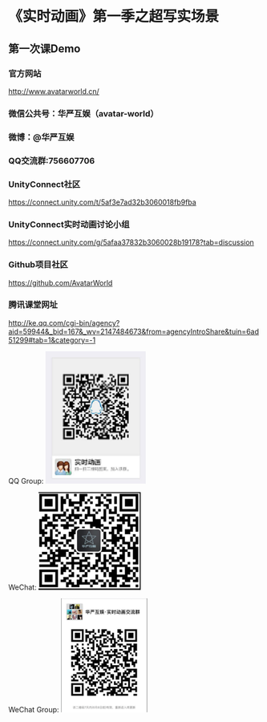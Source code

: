 # 《实时动画》第一季之超写实场景

## 第一次课Demo

### 官方网站

http://www.avatarworld.cn/

### 微信公共号：华严互娱（avatar-world）

### 微博：@华严互娱

### QQ交流群:756607706

### UnityConnect社区

https://connect.unity.com/t/5af3e7ad32b3060018fb9fba

### UnityConnect实时动画讨论小组

https://connect.unity.com/g/5afaa37832b3060028b19178?tab=discussion

### Github项目社区

https://github.com/AvatarWorld

### 腾讯课堂网址

http://ke.qq.com/cgi-bin/agency?aid=59944&_bid=167&_wv=2147484673&from=agencyIntroShare&tuin=6ad51299#tab=1&category=-1


QQ Group: ![QQ Group][qq]

WeChat: ![WeChat][wechat]

WeChat Group: ![WeChat Group][wechatgroup]

[qq]: https://github.com/AvatarWorld/Scene_Tutorial_001/blob/master/Files/QQGroup.png "QQ Group"

[wechat]: https://github.com/AvatarWorld/Scene_Tutorial_001/blob/master/Files/WeChat001.png "公众号"

[wechatgroup]: https://github.com/AvatarWorld/Scene_Tutorial_001/blob/master/Files/WeChat_Group.png "微信群"

